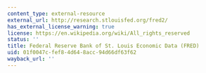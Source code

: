 ```yaml
---
content_type: external-resource
external_url: http://research.stlouisfed.org/fred2/
has_external_license_warning: true
license: https://en.wikipedia.org/wiki/All_rights_reserved
status: ''
title: Federal Reserve Bank of St. Louis Economic Data (FRED)
uid: 01f0047c-fef8-4d64-8acc-94d66df63f62
wayback_url: ''
---
```

